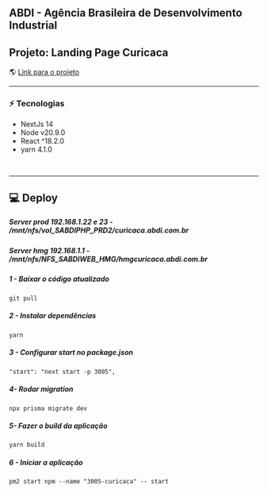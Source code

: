 ## ABDI - Agência Brasileira de Desenvolvimento Industrial
## Projeto: Landing Page Curicaca
:earth_americas: <a href="https://curicaca.abdi.com.br/" target="_blank">Link para o projeto</a>
<br>
<hr>

### :zap: Tecnologias
* NextJs 14
* Node v20.9.0
* React ^18.2.0
* yarn 4.1.0

<br>
<hr>

## :computer: Deploy

##### Server prod 192.168.1.22 e 23 - /mnt/nfs/vol_SABDIPHP_PRD2/curicaca.abdi.com.br
##### Server hmg 192.168.1.1 - /mnt/nfs/NFS_SABDIWEB_HMG/hmgcuricaca.abdi.com.br

##### 1 - Baixar o código atualizado
  `git pull`

##### 2 - Instalar dependências
  `yarn`

##### 3 - Configurar start no package.json
  `"start": "next start -p 3005",`

##### 4- Rodar migration
  `npx prisma migrate dev` 

##### 5- Fazer o build da aplicação
  `yarn build`

##### 6 - Iniciar a aplicação
  `pm2 start npm --name "3005-curicaca" -- start`
